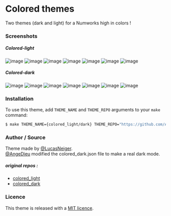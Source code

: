 # Colored themes
Two themes (dark and light) for a Numworks high in colors !

### Screenshots
##### Colored-light
![image](screenshots/home1-light.png)
![image](screenshots/home2-light.png)
![image](screenshots/calculation-light.png)
![image](screenshots/graph-light.png)
![image](screenshots/python-light.png)
![image](screenshots/atomic-light.png)
![image](screenchots/settings-light.png)

##### Colored-dark
![image](screenshots/home1-dark.png)
![image](screenshots/home2-dark.png)
![image](screenshots/calculation-dark.png)
![image](screenshots/graph-dark.png)
![image](screenshots/python-dark.png)
![image](screenshots/atomic-dark.png)
![image](screenchots/settings-dark.png)

### Installation
To use this theme, add `THEME_NAME` and `THEME_REPO` arguments to your `make` command:
```bash
$ make THEME_NAME={colored_light/dark} THEME_REPO="https://github.com/AngeDieu/Numworks-themes-listing"
```

### Author / Source
Theme made by [@LucasNeiger](https://github.com/LucasNeiger).
<br>
[@AngeDieu](https://github.com/AngeDieu) modified the colored_dark.json file to make a real dark mode.
<br>
##### original repos :
- [colored_light](https://github.com/LucasNeiger/OmegaTheme)
- [colored_dark](https://github.com/LucasNeiger/OmegaT2)

### Licence
This theme is released with a [MIT licence](https://choosealicense.com/licenses/mit/).
